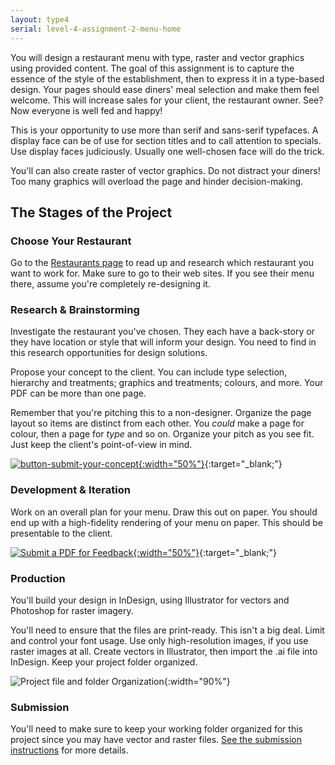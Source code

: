 ```yaml
---
layout: type4
serial: level-4-assignment-2-menu-home
---
```

You will design a restaurant menu with type, raster and vector graphics using provided content. The goal of this assignment is to capture the essence of the style of the establishment, then to express it in a type-based design. Your pages should ease diners' meal selection and make them feel welcome. This will increase sales for your client, the restaurant owner. See? Now everyone is well fed and happy!

This is your opportunity to use more than serif and sans-serif typefaces. A display face can be of use for section titles and to call attention to specials. Use display faces judiciously. Usually one well-chosen face will do the trick.

You'll can also create raster of vector graphics. Do not distract your diners! Too many graphics will overload the page and hinder decision-making.

## The Stages of the Project

### Choose Your Restaurant

Go to the [Restaurants page](your-clients.html) to read up and research which restaurant you want to work for. Make sure to go to their web sites. If you see their menu there, assume you're completely re-designing it.

### Research & Brainstorming

Investigate the restaurant you've chosen. They each have a back-story or they have location or style that will inform your design. You need to find in this research opportunities for design solutions.

Propose your concept to the client. You can include type selection, hierarchy and treatments; graphics and treatments; colours, and more. Your PDF can be more than one page.

Remember that you're pitching this to a non-designer. Organize the page layout so items are distinct from each other. You *could* make a page for colour, then a page for *type* and so on. Organize your pitch as you see fit. Just keep the client's point-of-view in mind.

[![button-submit-your-concept]({{site.url}}/svg/button-submit-your-concept.svg){:width="50%"}](https://brightspace.algonquincollege.com/d2l/lms/dropbox/user/folder_submit_files.d2l?db=396417&grpid=0&isprv=0&bp=0&ou=411212){:target="_blank;"}


### Development & Iteration

Work on an overall plan for your menu. Draw this out on paper. You should end up with a high-fidelity rendering of your menu on paper. This should be presentable to the client.

[![Submit a PDF for Feedback]({{site.url}}/svg/button-submit-for-feedback.svg){:width="50%"}](https://brightspace.algonquincollege.com/d2l/lms/dropbox/user/folder_submit_files.d2l?db=396418&grpid=0&isprv=&bp=0&ou=411212){:target="_blank;"}

### Production

You'll build your design in InDesign, using Illustrator for vectors and Photoshop for raster imagery.

You'll need to ensure that the files are print-ready. This isn't a big deal. Limit and control your font usage. Use only high-resolution images, if you use raster images at all. Create vectors in Illustrator, then import the .ai file into InDesign. Keep your project folder organized.

![Project file and folder Organization]({{site.url}}/svg/menu-file-organization.svg){:width="90%"}

### Submission

You'll need to make sure to keep your working folder organized for this project since you may have vector and raster files. [See the submission instructions](deliverables.html) for more details.